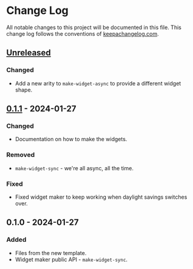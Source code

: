 # Change Log
All notable changes to this project will be documented in this file. This change log follows the conventions of [keepachangelog.com](http://keepachangelog.com/).

## [Unreleased]
### Changed
- Add a new arity to `make-widget-async` to provide a different widget shape.

## [0.1.1] - 2024-01-27
### Changed
- Documentation on how to make the widgets.

### Removed
- `make-widget-sync` - we're all async, all the time.

### Fixed
- Fixed widget maker to keep working when daylight savings switches over.

## 0.1.0 - 2024-01-27
### Added
- Files from the new template.
- Widget maker public API - `make-widget-sync`.

[Unreleased]: https://sourcehost.site/your-name/app/compare/0.1.1...HEAD
[0.1.1]: https://sourcehost.site/your-name/app/compare/0.1.0...0.1.1
